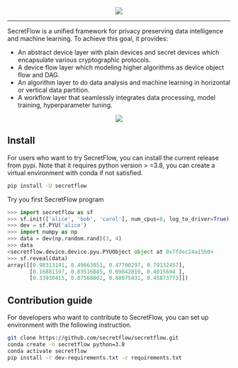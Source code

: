 <div align="center">
    <img src="docs/_static/logo.png">
</div>

---

SecretFlow is a unified framework for privacy preserving data intelligence and machine learning. To achieve this goal,
it provides:

- An abstract device layer with plain devices and secret devices which encapsulate various cryptographic protocols.
- A device flow layer which modeling higher algorithms as device object flow and DAG.
- An algorithm layer to do data analysis and machine learning in horizontal or vertical data partition.
- A workflow layer that seamlessly integrates data processing, model training, hyperparameter tuning.

<div align="center">
    <img src="docs/_static/secretflow_arch.svg">
</div>

## Install

For users who want to try SecretFlow, you can install the current release
from pypi. Note that it requires python version >
=3.8, you can create a virtual environment with conda if not satisfied.

```sh
pip install -U secretflow
```

Try you first SecretFlow program

```python
>>> import secretflow as sf
>>> sf.init(['alice', 'bob', 'carol'], num_cpus=8, log_to_driver=True)
>>> dev = sf.PYU('alice')
>>> import numpy as np
>>> data = dev(np.random.rand)(3, 4)
>>> data
<secretflow.device.device.pyu.PYUObject object at 0x7fdec24a15b0>
>>> sf.reveal(data)
array([[0.98313141, 0.49663851, 0.47700297, 0.79132457],
       [0.16881197, 0.83516845, 0.09842819, 0.4015694 ],
       [0.33930415, 0.07568802, 0.88075431, 0.45873773]])
```

## Contribution guide

For developers who want to contribute to SecretFlow, you can set up environment with the following instruction.

```sh
git clone https://github.com/secretflow/secretflow.git
conda create -n secretflow python=3.8
conda activate secretflow
pip install -r dev-requirements.txt -r requirements.txt
```

